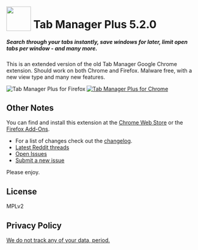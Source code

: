 # <sub><img src="images/browsers64.png" width="64px" height="64px"></sub> Tab Manager Plus 5.2.0
  
##### Search through your tabs instantly, save windows for later, limit open tabs per window - and many more.
  
This is an extended version of the old Tab Manager Google Chrome extension. Should work on both Chrome and Firefox. Malware free, with a new view type and many new features.
  
[<img src="https://developer.chrome.com/webstore/images/ChromeWebStore_BadgeWBorder_v2_206x58.png" alt="Tab Manager Plus for Chrome">](
https://chrome.google.com/webstore/detail/tab-manager-plus-for-chro/cnkdjjdmfiffagllbiiilooaoofcoeff) [<img src="https://addons.cdn.mozilla.net/static/img/addons-buttons/AMO-button_1.png" align="left" alt="Tab Manager Plus for Firefox">](https://addons.mozilla.org/en-US/firefox/addon/tab-manager-plus-for-firefox/)  
  
## Other Notes

You can find and install this extension at the [Chrome Web Store](https://chrome.google.com/webstore/detail/tab-manager-plus-for-chro/cnkdjjdmfiffagllbiiilooaoofcoeff) or the [Firefox Add-Ons](https://addons.mozilla.org/en-US/firefox/addon/tab-manager-plus-for-firefox/).

* For a list of changes check out the [changelog](./CHANGELOG.md).
* [Latest Reddit threads](https://www.reddit.com/search/?q=Tab%20Manager%20Plus)
* [Open Issues](https://github.com/stefanXO/Tab-Manager-Plus/issues)
* [Submit a new issue](https://github.com/stefanXO/Tab-Manager-Plus/issues/new)


Please enjoy.

## License
MPLv2

## Privacy Policy
[We do not track any of your data, period.](./PRIVACY.md)